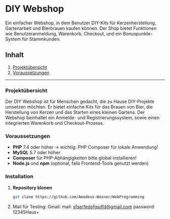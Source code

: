 # DIY Webshop

Ein einfacher Webshop, in dem Benutzer DIY-Kits für Kerzenherstellung, Gartenarbeit und Bierbrauen kaufen können. Der Shop bietet Funktionen wie Benutzeranmeldung, Warenkorb, Checkout, und ein Bonuspunkte-System für Stammkunden.

## Inhalt

1. [Projektübersicht](#projektübersicht)
2. [Voraussetzungen](#voraussetzungen)

---

### Projektübersicht

Der DIY Webshop ist für Menschen gedacht, die zu Hause DIY-Projekte umsetzen möchten. Er bietet einfache Kits für das Brauen von Bier, die Herstellung von Kerzen und das Starten eines kleinen Gartens. Der Webshop beinhaltet ein Anmelde- und Registrierungssystem, sowie einen integrierten Warenkorb und Checkout-Prozess.

### Voraussetzungen

- **PHP** 7.4 oder höher -> wichtig: PHP Composer für lokale Anwendung!
- **MySQL** 5.7 oder höher
- **Composer** für PHP-Abhängigkeiten bitte global installieren!
- **Node.js** und **npm** (optional, falls Frontend-Tools genutzt werden)

### Installation

1. **Repository klonen**

   ```bash oder zsh
   git clone https://github.com/Amadeus-Wasner/WebProgramming
   ```

2. Mail für Testing: Gmail:
   mail: sfserfedsfgsdfd@gmail.com
   password: 12345Haus+
